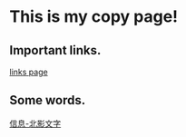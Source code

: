 # This is my copy page!
## Important links.
[links page](./imlinks)
## Some words.
[信息-北影文字](./words/xx-by)
